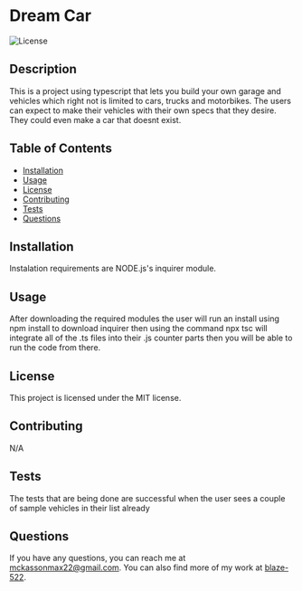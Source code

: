  # Dream Car
  
  ![License](https://img.shields.io/badge/License-MIT-blue.svg)
  
  ## Description
  This is a project using typescript that lets you build your own garage and vehicles which right not is limited to cars, trucks and motorbikes. The users can expect to make their vehicles with their own specs that they desire. They could even make a car that doesnt exist. 
  
  ## Table of Contents
  - [Installation](#installation)
  - [Usage](#usage)
  - [License](#license)
  - [Contributing](#contributing)
  - [Tests](#tests)
  - [Questions](#questions)
  
  ## Installation
  Instalation requirements are NODE.js's inquirer module.
  
  ## Usage
  After downloading the required modules the user will run an install using npm install to download inquirer then using the command npx tsc will integrate all of the .ts files into their .js counter parts then you will be able to run the code from there.
  
  ## License
  This project is licensed under the MIT license.
  
  ## Contributing
  N/A
  
  ## Tests
  The tests that are being done are successful when the user sees a couple of sample vehicles in their list already
  
  ## Questions
  If you have any questions, you can reach me at [mckassonmax22@gmail.com](mailto:mckassonmax22@gmail.com). You can also find more of my work at [blaze-522](https://github.com/blaze-522).
    
